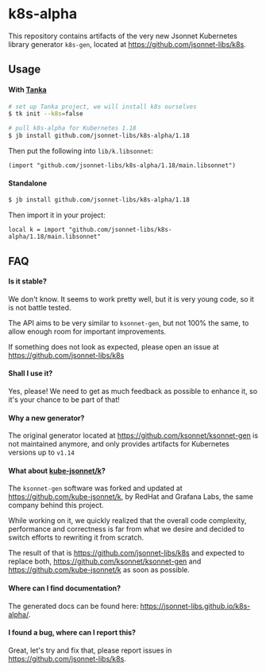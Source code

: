 # k8s-alpha

This repository contains artifacts of the very new Jsonnet Kubernetes library
generator `k8s-gen`, located at https://github.com/jsonnet-libs/k8s.

## Usage

#### With [Tanka](https://tanka.dev)

```bash
# set up Tanka project, we will install k8s ourselves
$ tk init --k8s=false

# pull k8s-alpha for Kubernetes 1.18
$ jb install github.com/jsonnet-libs/k8s-alpha/1.18
```

Then put the following into `lib/k.libsonnet`:

```jsonnet
(import "github.com/jsonnet-libs/k8s-alpha/1.18/main.libsonnet")

```

#### Standalone

```bash
$ jb install github.com/jsonnet-libs/k8s-alpha/1.18
```

Then import it in your project:

```jsonnet
local k = import "github.com/jsonnet-libs/k8s-alpha/1.18/main.libsonnet"
```

## FAQ

#### Is it stable?

We don't know. It seems to work pretty well, but it is very young code, so it is
not battle tested.

The API aims to be very similar to `ksonnet-gen`, but not 100% the same, to
allow enough room for important improvements.

If something does not look as expected, please open an issue at
https://github.com/jsonnet-libs/k8s

#### Shall I use it?

Yes, please! We need to get as much feedback as possible to enhance it, so it's
your chance to be part of that!

#### Why a new generator?

The original generator located at https://github.com/ksonnet/ksonnet-gen is not
maintained anymore, and only provides artifacts for Kubernetes versions up to
`v1.14`

#### What about [kube-jsonnet/k](https://github.com/kube-jsonnet/k)?

The `ksonnet-gen` software was forked and updated at
https://github.com/kube-jsonnet/k, by RedHat and Grafana Labs, the same company
behind this project.

While working on it, we quickly realized that the overall code complexity,
performance and correctness is far from what we desire and decided to switch
efforts to rewriting it from scratch.

The result of that is https://github.com/jsonnet-libs/k8s and expected to
replace both, https://github.com/ksonnet/ksonnet-gen and
https://github.com/kube-jsonnet/k as soon as possible.

#### Where can I find documentation?

The generated docs can be found here: https://jsonnet-libs.github.io/k8s-alpha/.

#### I found a bug, where can I report this?

Great, let's try and fix that, please report issues in https://github.com/jsonnet-libs/k8s.
